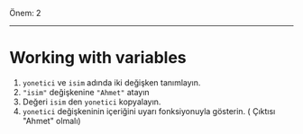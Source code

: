 Önem: 2

---

# Working with variables
1. `yonetici` ve `isim` adında iki değişken tanımlayın.
2. `"isim"` değişkenine `"Ahmet"` atayın
3. Değeri `isim` den `yonetici` kopyalayın.
4. `yonetici` değişkeninin içeriğini uyarı fonksiyonuyla gösterin. ( Çıktısı "Ahmet" olmalı)
